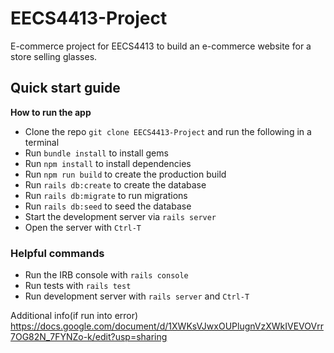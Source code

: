 # EECS4413-Project
E-commerce project for EECS4413 to build an e-commerce website for a store selling glasses.

## Quick start guide

**How to run the app**

- Clone the repo `git clone EECS4413-Project` and run the following in a terminal
- Run `bundle install` to install gems
- Run `npm install` to install dependencies
- Run `npm run build` to create the production build
- Run `rails db:create` to create the database
- Run `rails db:migrate` to run migrations
- Run `rails db:seed` to seed the database
- Start the development server via `rails server`
- Open the server with `Ctrl-T`

### Helpful commands
- Run the IRB console with `rails console`
- Run tests with `rails test`
- Run development server with `rails server` and `Ctrl-T`

Additional info(if run into error)
https://docs.google.com/document/d/1XWKsVJwxOUPlugnVzXWkIVEVOVrr7OG82N_7FYNZo-k/edit?usp=sharing
